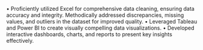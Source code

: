 •	Proficiently utilized Excel for comprehensive data cleaning, ensuring data accuracy and integrity. Methodically addressed discrepancies, missing values, and outliers in the dataset for improved quality. 
•	Leveraged Tableau and Power BI to create visually compelling data visualizations. 
•	Developed interactive dashboards, charts, and reports to present key insights effectively. 
